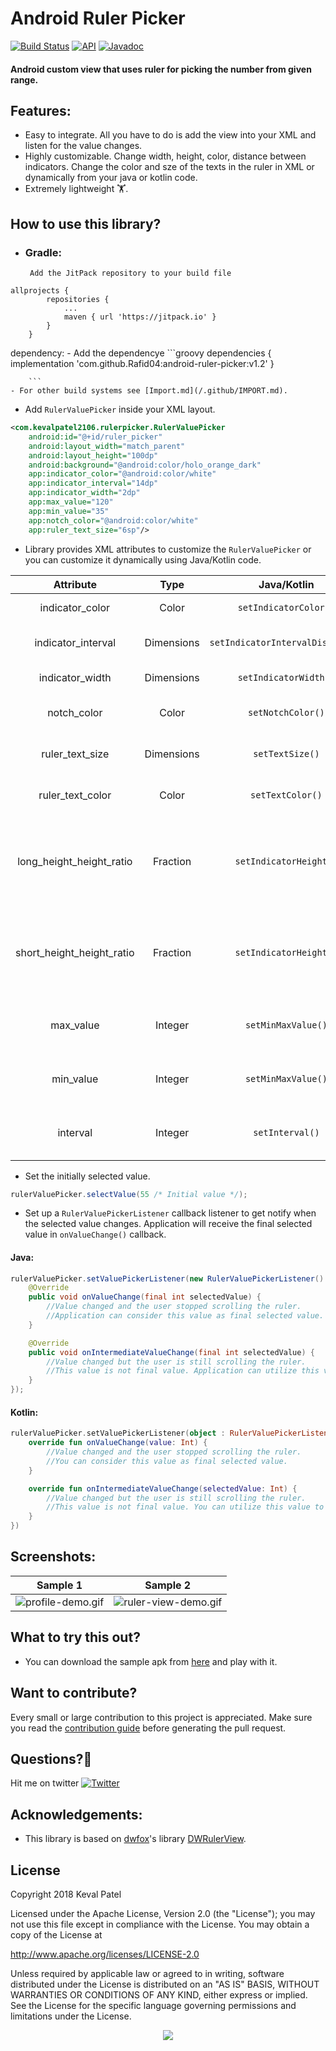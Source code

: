 # Android Ruler Picker

[![Build Status](https://travis-ci.org/kevalpatel2106/android-ruler-picker.svg?branch=master)](https://travis-ci.org/kevalpatel2106/android-ruler-picker) [![API](https://img.shields.io/badge/API-14%2B-orange.svg?style=flat)](https://android-arsenal.com/api?level=14)  </a> [![Javadoc](https://img.shields.io/badge/JavaDoc-master-brightgreen.svg?style=orange)](http://kevalpatel2106.com/android-ruler-picker/)

#### Android custom view that uses ruler for picking the number from given range.

## Features:
- Easy to integrate. All you have to do is add the view into your XML and listen for the value changes.
- Highly customizable. Change width, height, color, distance between indicators. Change the color and sze of the texts in the ruler in XML or dynamically from your java or kotlin code.
- Extremely lightweight 🏋.

## How to use this library?
- ### Gradle:
       Add the JitPack repository to your build file 
```
allprojects {
		repositories {
			...
			maven { url 'https://jitpack.io' }
		}
	}
   ```

dependency: 
    - Add the dependencye
        ```groovy
       	dependencies {
	        implementation 'com.github.Rafid04:android-ruler-picker:v1.2'
	}

        ```
    - For other build systems see [Import.md](/.github/IMPORT.md).

- Add `RulerValuePicker` inside your XML layout.
```xml
<com.kevalpatel2106.rulerpicker.RulerValuePicker
    android:id="@+id/ruler_picker"
    android:layout_width="match_parent"
    android:layout_height="100dp"
    android:background="@android:color/holo_orange_dark"
    app:indicator_color="@android:color/white"
    app:indicator_interval="14dp"
    app:indicator_width="2dp"
    app:max_value="120"
    app:min_value="35"
    app:notch_color="@android:color/white"
    app:ruler_text_size="6sp"/>

```
- Library provides XML attributes to customize the `RulerValuePicker` or you can customize it dynamically using Java/Kotlin code.

|Attribute|Type|Java/Kotlin|Description|
|:---:|:---:|:---:|:---:|
|indicator_color|Color|`setIndicatorColor()`|Change the color of the indicator in the ruler.|
|indicator_interval|Dimensions|`setIndicatorIntervalDistance()`|Change the distance between two indicators in the ruler.|
|indicator_width|Dimensions|`setIndicatorWidth()`|Change the width (thickness) of the indicator.|
|notch_color|Color|`setNotchColor()`|Change the color off the notch at the top of the ruler.|
|ruler_text_size|Dimensions|`setTextSize()`|Change the size of the text that displays the values in the ruler.|
|ruler_text_color|Color|`setTextColor()`|Change the color of the text that displays the values in the ruler.|
|long_height_height_ratio|Fraction|`setIndicatorHeight()`|Change the height of the long indicator. The value is between 0 to 1 where 1 indicates the height of the ruler. This value must be greater than or equal to `long_height_height_ratio`.|
|short_height_height_ratio|Fraction|`setIndicatorHeight()`|Change the height of the short indicator. The value is between 0 to 1 where 1 indicates the height of the ruler. This value must be less than or equal to `short_height_height_ratio`.|
|max_value|Integer|`setMinMaxValue()`|Maximum possible value to display in the ruler. This value must be greater than `min_value`.|
|min_value|Integer|`setMinMaxValue()`|Minimum possible value to display in the ruler. This value must be greater than `max_value`.|
|interval|Integer|`setInterval()`|user-defined interval value to divide the ruler and draw the long indicator. It could be 1 or multible of 1|

- Set the initially selected value.
```java
rulerValuePicker.selectValue(55 /* Initial value */);
```

- Set up a `RulerValuePickerListener` callback listener to get notify when the selected value changes. Application will receive the final selected value in `onValueChange()` callback.

#### Java:
```java
rulerValuePicker.setValuePickerListener(new RulerValuePickerListener() {
    @Override
    public void onValueChange(final int selectedValue) {
        //Value changed and the user stopped scrolling the ruler.
        //Application can consider this value as final selected value.
    }

    @Override
    public void onIntermediateValueChange(final int selectedValue) {
        //Value changed but the user is still scrolling the ruler.
        //This value is not final value. Application can utilize this value to display the current selected value.
    }
});
```
#### Kotlin:
```kotlin
rulerValuePicker.setValuePickerListener(object : RulerValuePickerListener {
    override fun onValueChange(value: Int) {
        //Value changed and the user stopped scrolling the ruler.
        //You can consider this value as final selected value.
    }

    override fun onIntermediateValueChange(selectedValue: Int) {
        //Value changed but the user is still scrolling the ruler.
        //This value is not final value. You can utilize this value to display the current selected value.
    }
})
```

## Screenshots:

|Sample 1|Sample 2|
|:---:|:---:|
|![profile-demo.gif](/.github/ruler-view-profile-demo-small.gif)|![ruler-view-demo.gif](/.github/ruler-view-demo-small.gif)|


## What to try this out?
- You can download the sample apk from [here](/.github/sample.apk) and play with it.

## Want to contribute?
Every small or large contribution to this project is appreciated. Make sure you read the [contribution guide](/.github/CONTRIBUTING.md) before generating the pull request.

## Questions?🤔
Hit me on twitter [![Twitter](https://img.shields.io/badge/Twitter-@kevalpatel2106-blue.svg?style=flat)](https://twitter.com/kevalpatel2106)

## Acknowledgements:
- This library is based on [dwfox](https://github.com/dwfox)'s library [DWRulerView](https://github.com/dwfox/DWRulerView).

## License
Copyright 2018 Keval Patel

Licensed under the Apache License, Version 2.0 (the "License"); you may not use this file except in compliance with the License. You may obtain a copy of the License at

http://www.apache.org/licenses/LICENSE-2.0

Unless required by applicable law or agreed to in writing, software distributed under the License is distributed on an "AS IS" BASIS, WITHOUT WARRANTIES OR CONDITIONS OF ANY KIND, either express or implied. See the License for the specific language governing permissions and limitations under the License.

<div align="center">
<img src="https://cloud.githubusercontent.com/assets/370176/26526332/03bb8ac2-432c-11e7-89aa-da3cd1c0e9cb.png">
</div>
